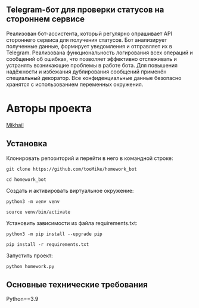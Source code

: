## Telegram-бот для проверки статусов на стороннем сервисе

Реализован бот-ассистента, который регулярно опрашивает API стороннего сервиса для получения статусов. Бот анализирует полученные данные, формирует уведомления и отправляет их в Telegram. Реализована функциональность логирования всех операций и сообщений об ошибках, что позволяет эффективно отслеживать и устранять возникающие проблемы в работе бота. Для повышения надёжности и избежания дублирования сообщений применён специальный декоратор. Все конфиденциальные данные безопасно хранятся с использованием переменных окружения.

# Авторы проекта

[Mikhail](https://github.com/tooMike)

## Установка

Клонировать репозиторий и перейти в него в командной строке:

```
git clone https://github.com/tooMike/homework_bot
```

```
cd homework_bot
```

Cоздать и активировать виртуальное окружение:

```
python3 -m venv venv
```

```
source venv/bin/activate
```

Установить зависимости из файла requirements.txt:

```
python3 -m pip install --upgrade pip
```

```
pip install -r requirements.txt
```

Запустить проект:

```
python homework.py
```

## Основные технические требования

Python==3.9 

